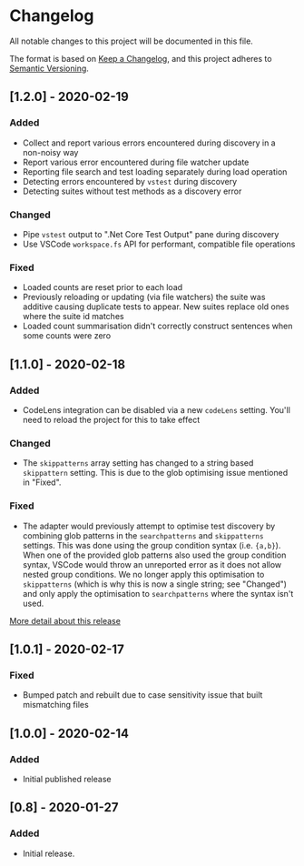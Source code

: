 # Changelog
All notable changes to this project will be documented in this file.

The format is based on [Keep a Changelog](https://keepachangelog.com/en/1.0.0/),
and this project adheres to [Semantic Versioning](https://semver.org/spec/v2.0.0.html).

## [1.2.0] - 2020-02-19
### Added
- Collect and report various errors encountered during discovery in a non-noisy way
- Report various error encountered during file watcher update
- Reporting file search and test loading separately during load operation
- Detecting errors encountered by `vstest` during discovery
- Detecting suites without test methods as a discovery error

### Changed
- Pipe `vstest` output to ".Net Core Test Output" pane during discovery
- Use VSCode `workspace.fs` API for performant, compatible file operations

### Fixed
- Loaded counts are reset prior to each load
- Previously reloading or updating (via file watchers) the suite was additive causing duplicate tests to appear. New suites replace old ones where the suite id matches
- Loaded count summarisation didn't correctly construct sentences when some counts were zero

## [1.1.0] - 2020-02-18
### Added
- CodeLens integration can be disabled via a new `codeLens` setting. You'll need to reload the project for this to take effect

### Changed
- The `skippatterns` array setting has changed to a string based `skippattern` setting. This is due to the glob optimising issue mentioned in "Fixed".

### Fixed
- The adapter would previously attempt to optimise test discovery by combining glob patterns in the `searchpatterns` and `skippatterns` settings. This was done using the group condition syntax (i.e. `{a,b}`). When one of the provided glob patterns also used the group condition syntax, VSCode would throw an unreported error as it does not allow nested group conditions. We no longer apply this optimisation to `skippatterns` (which is why this is now a single string; see "Changed") and only apply the optimisation to `searchpatterns` where the syntax isn't used.

[More detail about this release](https://github.com/Derivitec/vscode-dotnet-adapter/pull/16)

## [1.0.1] - 2020-02-17
### Fixed
- Bumped patch and rebuilt due to case sensitivity issue that built mismatching files

## [1.0.0] - 2020-02-14
### Added
- Initial published release

## [0.8] - 2020-01-27
### Added
 - Initial release.

